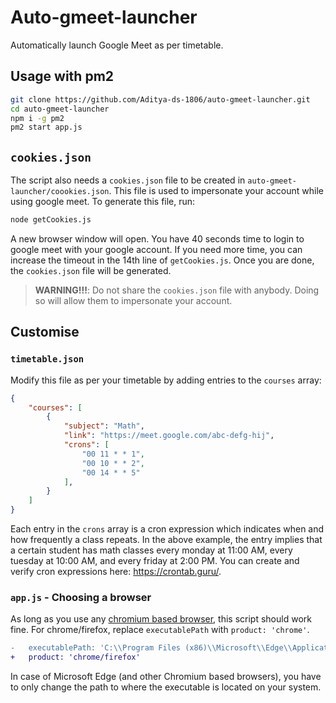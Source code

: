 # Auto-gmeet-launcher

Automatically launch Google Meet as per timetable.

## Usage with pm2

```bash
git clone https://github.com/Aditya-ds-1806/auto-gmeet-launcher.git
cd auto-gmeet-launcher
npm i -g pm2
pm2 start app.js
```

## `cookies.json`

The script also needs a `cookies.json` file to be created in `auto-gmeet-launcher/coookies.json`. This file is used to impersonate your account while using google meet. To generate this file, run:

```bash
node getCookies.js
```

A new browser window will open. You have 40 seconds time to login to google meet with your google account. If you need more time, you can increase the timeout in the 14th line of `getCookies.js`. Once you are done, the `cookies.json` file will be generated.

> **WARNING!!!**: Do not share the `cookies.json` file with anybody. Doing so will allow them to impersonate your account.

## Customise

### `timetable.json`

Modify this file as per your timetable by adding entries to the `courses` array:

```json
{
    "courses": [
        {
            "subject": "Math",
            "link": "https://meet.google.com/abc-defg-hij",
            "crons": [
                "00 11 * * 1",
                "00 10 * * 2",
                "00 14 * * 5"
            ],
        }
    ]
}
```

Each entry in the `crons` array is a cron expression which indicates when and how frequently a class repeats. In the above example, the entry implies that a certain student has math classes every monday at 11:00 AM, every tuesday at 10:00 AM, and every friday at 2:00 PM. You can create and verify cron expressions here: <https://crontab.guru/>.

### `app.js` - Choosing a browser

As long as you use any [chromium based browser](https://en.wikipedia.org/wiki/Chromium_(web_browser)#Browsers_based_on_Chromium), this script should work fine. For chrome/firefox, replace `executablePath` with `product: 'chrome'`.

```diff
-   executablePath: 'C:\\Program Files (x86)\\Microsoft\\Edge\\Application\\msedge.exe',
+   product: 'chrome/firefox'
```

In case of Microsoft Edge (and other Chromium based browsers), you have to only change the path to where the executable is located on your system.
